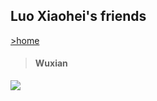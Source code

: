 ## Luo Xiaohei's friends
[>home](/README.md)
>#### Wuxian
![](https://gimg2.baidu.com/image_search/src=http%3A%2F%2Fc-ssl.duitang.com%2Fuploads%2Fitem%2F202003%2F19%2F20200319090702_deem4.thumb.400_0.jpeg&refer=http%3A%2F%2Fc-ssl.duitang.com&app=2002&size=f9999,10000&q=a80&n=0&g=0n&fmt=jpeg?sec=1621825193&t=cddcbd08a3a874cc1239a926b7f291f7)
